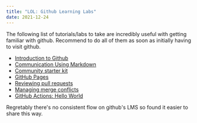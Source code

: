 ```yaml
---
title: "LOL: Github Learning Labs"
date: 2021-12-24
---
```


The following list of tutorials/labs to take are incredibly useful with getting familiar with github. Recommend to do all of them as soon as initially having to visit github.

* [Introduction to Github](https://lab.github.com/githubtraining/introduction-to-github)
* [Communication Using Markdown](https://lab.github.com/githubtraining/communicating-using-markdown)
* [Community starter kit](https://lab.github.com/githubtraining/community-starter-kit)
* [GitHub Pages](https://lab.github.com/githubtraining/github-pages)
* [Reviewing pull requests](https://lab.github.com/githubtraining/reviewing-pull-requests)
* [Managing merge conflicts](https://lab.github.com/githubtraining/managing-merge-conflicts)
* [GitHub Actions: Hello World](https://lab.github.com/githubtraining/github-actions:-hello-world)

Regretably there's no consistent flow on github's LMS so found it easier to share this way. 
